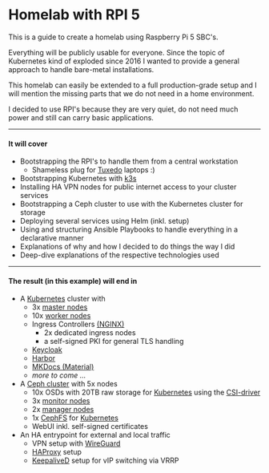 # Homelab with RPI 5

This is a guide to create a homelab using Raspberry Pi 5 SBC's.

Everything will be publicly usable for everyone. Since the topic of Kubernetes kind of exploded since 2016 I wanted to provide a general approach to handle bare-metal installations.

This homelab can easily be extended to a full production-grade setup and I will mention the missing parts that we do not need in a home environment.

I decided to use RPI's because they are very quiet, do not need much power and still can carry basic applications.

<hr>

#### It will cover

- Bootstrapping the RPI's to handle them from a central workstation
    - Shameless plug for [Tuxedo](https://www.tuxedocomputers.com/de) laptops :)
- Bootstrapping Kubernetes with [k3s](https://k3s.io/)
- Installing HA VPN nodes for public internet access to your cluster services
- Bootstrapping a Ceph cluster to use with the Kubernetes cluster for storage
- Deploying several services using Helm (inkl. setup)
- Using and structuring Ansible Playbooks to handle everything in a declarative manner
- Explanations of why and how I decided to do things the way I did
- Deep-dive explanations of the respective technologies used

<hr>

#### The result (in this example) will end in

- A [Kubernetes](https://kubernetes.io/) cluster with
    - 3x [master nodes](https://kubernetes.io/docs/concepts/overview/components/#control-plane-components)
    - 10x [worker nodes](https://kubernetes.io/docs/concepts/overview/components/#node-components)
    - Ingress Controllers [(NGINX)](https://nginx.org/en/)
        - 2x dedicated ingress nodes
        - a self-signed PKI for general TLS handling
    - [Keycloak](https://www.keycloak.org/)
    - [Harbor](https://goharbor.io/)
    - [MKDocs (Material)](https://squidfunk.github.io/mkdocs-material/)
    - *more to come ...*
- A [Ceph cluster](https://docs.ceph.com/en/latest/rados/) with 5x nodes
    - 10x OSDs with 20TB raw storage for [Kubernetes](https://kubernetes.io/) using the [CSI-driver](https://github.com/ceph/ceph-csi)
    - 3x [monitor nodes](https://docs.ceph.com/en/latest/man/8/ceph-mon/)
    - 2x [manager nodes](https://docs.ceph.com/en/quincy/mgr/index.html)
    - 1x [CephFS](https://docs.ceph.com/en/quincy/cephfs/index.html) for [Kubernetes](https://kubernetes.io/)
    - WebUI inkl. self-signed certificates
- An HA entrypoint for external and local traffic
    - VPN setup with [WireGuard](https://www.wireguard.com/)
    - [HAProxy](https://www.haproxy.org/) setup
    - [KeepaliveD](https://keepalived.org/) setup for vIP switching via VRRP

